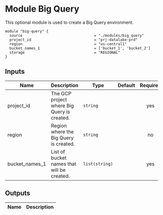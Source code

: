 # Module Big Query 

This optional module is used to create a Big Query environment.

```hcl
module "big-query" {
  source                                 = "./modules/big_query"
  project_id                             = "prj-datalake-prd"
  region                                 = "us-central1"
  bucket_names_1                         = ['bucket_1', 'bucket_2']
  storage                                = "REGIONAL"
}

```
<!-- BEGINNING OF PRE-COMMIT-TERRAFORM DOCS HOOK -->
## Inputs

| Name | Description | Type | Default | Required |
|------|-------------|------|---------|:--------:|
| project_id | The GCP project where Big Query is created. | `string` |  | yes |
| region | Region where the Big Query is created. | `string` |  | no |
| bucket_names_1 | List of bucket names that will be created. | `list(string)` |  | yes |

## Outputs

| Name | Description |
|------|-------------|


<!-- END OF PRE-COMMIT-TERRAFORM DOCS HOOK -->
